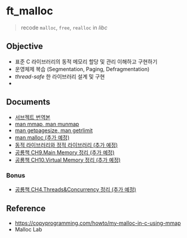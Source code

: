 # ft_malloc

> recode `malloc`, `free`, `realloc` in _libc_

## Objective

- 표준 C 라이브러리의 동적 메모리 할당 및 관리 이해하고 구현하기
- 운영체제 복습 (Segmentation, Paging, Defragmentation)
- _thread-safe_ 한 라이브러리 설계 및 구현
- 

## Documents

- [서브젝트 번역본](docs/subject.ko.md)
- [man mmap, man munmap](docs/mmap,%20munmap.md) 
- [man getpagesize, man getrlimit](docs/getpagesize,%20getrlimit.md)
- [man malloc (추가 예정)]()
- [동적 라이브러리와 정적 라이브러리 (추가 예정)]()
- [공룡책 CH9.Main Memory 정리 (추가 예정)]()
- [공룡책 CH10.Virtual Memory 정리 (추가 예정)]()

### Bonus

- [공룡책 CH4.Threads&Concurrency 정리 (추가 예정)]()

## Reference

- <https://copyprogramming.com/howto/my-malloc-in-c-using-mmap>
- Malloc Lab